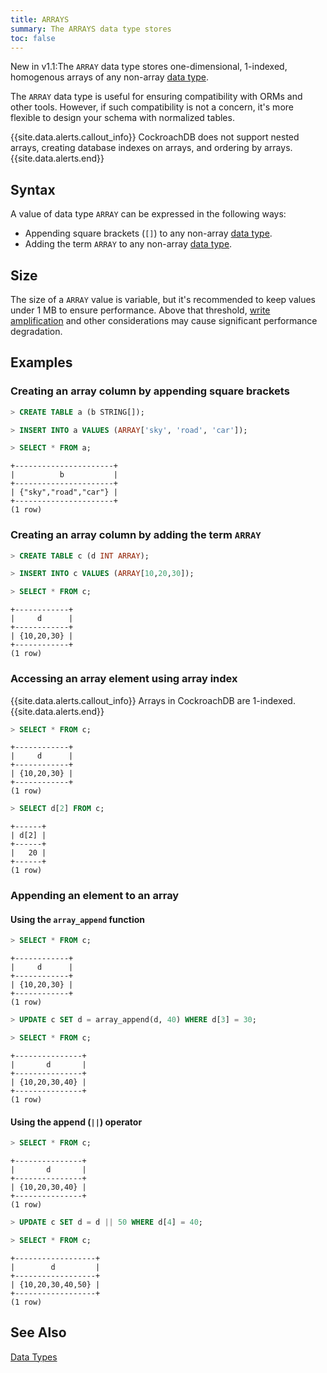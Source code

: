```yaml
---
title: ARRAYS
summary: The ARRAYS data type stores 
toc: false
---
```


<span class="version-tag">New in v1.1:</span>The `ARRAY` data type stores one-dimensional, 1-indexed, homogenous arrays of any non-array [data type](data-types.html).

The `ARRAY` data type is useful for ensuring compatibility with ORMs and other tools. However, if such compatibility is not a concern, it's more flexible to design your schema with normalized tables.

<div id="toc"></div>

{{site.data.alerts.callout_info}} CockroachDB does not support nested arrays, creating database indexes on arrays, and ordering by arrays.{{site.data.alerts.end}}

## Syntax

A value of data type `ARRAY` can be expressed in the following ways:


- Appending square brackets (`[]`) to any non-array [data type](data-types.html).
- Adding the term `ARRAY` to any non-array [data type](data-types.html).

## Size

The size of a `ARRAY` value is variable, but it's recommended to keep values under 1 MB to ensure performance. Above that threshold, [write amplification](https://en.wikipedia.org/wiki/Write_amplification) and other considerations may cause significant performance degradation.  

## Examples

### Creating an array column by appending square brackets 

~~~ sql
> CREATE TABLE a (b STRING[]);

> INSERT INTO a VALUES (ARRAY['sky', 'road', 'car']);

> SELECT * FROM a;
~~~
~~~
+----------------------+
|          b           |
+----------------------+
| {"sky","road","car"} |
+----------------------+
(1 row)
~~~

### Creating an array column by adding the term `ARRAY`

~~~ sql
> CREATE TABLE c (d INT ARRAY);

> INSERT INTO c VALUES (ARRAY[10,20,30]);

> SELECT * FROM c;
~~~
~~~
+------------+
|     d      |
+------------+
| {10,20,30} |
+------------+
(1 row)
~~~

### Accessing an array element using array index
{{site.data.alerts.callout_info}} Arrays in CockroachDB are 1-indexed. {{site.data.alerts.end}}

~~~ sql
> SELECT * FROM c;
~~~
~~~
+------------+
|     d      |
+------------+
| {10,20,30} |
+------------+
(1 row)
~~~

~~~ sql
> SELECT d[2] FROM c;
~~~
~~~
+------+
| d[2] |
+------+
|   20 |
+------+
(1 row)
~~~

### Appending an element to an array

#### Using the `array_append` function

~~~ sql
> SELECT * FROM c;
~~~
~~~
+------------+
|     d      |
+------------+
| {10,20,30} |
+------------+
(1 row)
~~~
~~~ sql
> UPDATE c SET d = array_append(d, 40) WHERE d[3] = 30;

> SELECT * FROM c;
~~~
~~~
+---------------+
|       d       |
+---------------+
| {10,20,30,40} |
+---------------+
(1 row)
~~~

#### Using the append (`||`) operator
~~~ sql
> SELECT * FROM c;
~~~
~~~
+---------------+
|       d       |
+---------------+
| {10,20,30,40} |
+---------------+
(1 row)
~~~
~~~ sql
> UPDATE c SET d = d || 50 WHERE d[4] = 40;

> SELECT * FROM c;
~~~
~~~
+------------------+
|        d         |
+------------------+
| {10,20,30,40,50} |
+------------------+
(1 row)
~~~


## See Also

[Data Types](data-types.html)
